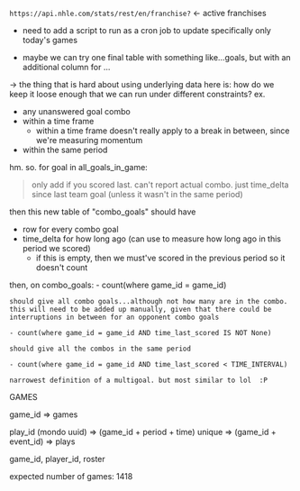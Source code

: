 `https://api.nhle.com/stats/rest/en/franchise?` <- active franchises

* need to add a script to run as a cron job to update specifically only today's games 

* maybe we can try one final table with something like...goals, but with an additional column for ...

-> the thing that is hard about using underlying data here is: how do we keep it loose enough that we can run under different constraints? ex.

- any unanswered goal combo
- within a time frame
	* within a time frame doesn't really apply to a break in between, since we're measuring momentum
- within the same period

hm. so. for goal in all_goals_in_game:

> only add if you scored last. 
> can't report actual combo. just time_delta since last team goal (unless it wasn't in the same period)

then this new table of "combo_goals" should have
- row for every combo goal
- time_delta for how long ago (can use to measure how long ago in this period we scored)
	- if this is empty, then we must've scored in the previous period so it doesn't count

then, on combo_goals:
	- count(where game_id = game_id) 

	should give all combo goals...although not how many are in the combo. this will need to be added up manually, given that there could be interruptions in between for an opponent combo goals

	- count(where game_id = game_id AND time_last_scored IS NOT None)

	should give all the combos in the same period

	- count(where game_id = game_id AND time_last_scored < TIME_INTERVAL)

	narrowest definition of a multigoal. but most similar to lol  :P

GAMES

game_id => games

play_id (mondo uuid) => (game_id + period + time) unique => (game_id + event_id) => plays

game_id, player_id, roster

expected number of games: 1418